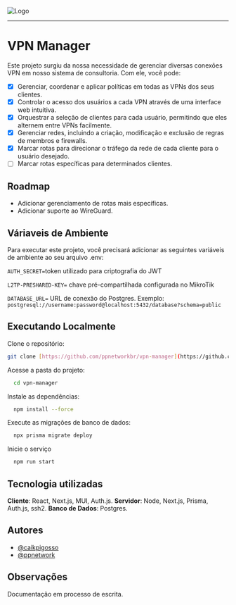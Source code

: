 
![Logo](https://dev.ppnetwork.app/images/login.png?07-17-38)

----
# VPN Manager

Este projeto surgiu da nossa necessidade de gerenciar diversas conexões VPN em nosso sistema de consultoria. Com ele, você pode:

- [x] Gerenciar, coordenar e aplicar políticas em todas as VPNs dos seus clientes.
- [x] Controlar o acesso dos usuários a cada VPN através de uma interface web intuitiva.
- [x] Orquestrar a seleção de clientes para cada usuário, permitindo que eles alternem entre VPNs facilmente.
- [x] Gerenciar redes, incluindo a criação, modificação e exclusão de regras de membros e firewalls.
- [x] Marcar rotas para direcionar o tráfego da rede de cada cliente para o usuário desejado.
- [ ] Marcar rotas específicas para determinados clientes.

## Roadmap

- Adicionar gerenciamento de rotas mais específicas.
- Adicionar suporte ao WireGuard.



## Váriaveis de Ambiente

Para executar este projeto, você precisará adicionar as seguintes variáveis de ambiente ao seu arquivo .env:   


`AUTH_SECRET=`token utilizado para criptografia do JWT

`L2TP-PRESHARED-KEY=` chave pré-compartilhada configurada no MikroTik

`DATABASE_URL=` URL de conexão do Postgres. Exemplo: `postgresql://username:password@localhost:5432/database?schema=public`


## Executando Localmente

Clone o repositório:

```bash
git clone [https://github.com/ppnetworkbr/vpn-manager](https://github.com/ppnetworkbr/vpn-manager)
```

Acesse a pasta do projeto:

```bash
  cd vpn-manager
```

Instale as dependências:

```bash
  npm install --force
```

Execute as migrações de banco de dados:

```bash
  npx prisma migrate deploy
```
Inicie o serviço

```bash
  npm run start
```


## Tecnologia utilizadas

**Cliente**: React, Next.js, MUI, Auth.js.
**Servidor**: Node, Next.js, Prisma, Auth.js, ssh2.
**Banco de Dados**: Postgres.

## Autores

- [@caikpigosso](https://www.github.com/caikpigosso)
- [@ppnetwork](https://www.instagram.com/ppnetwork.consultoria/)


## Observações
Documentação em processo de escrita.




